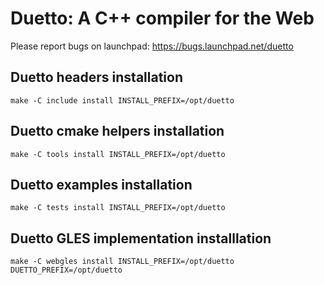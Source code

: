 Duetto: A C++ compiler for the Web
==================================

Please report bugs on launchpad:
https://bugs.launchpad.net/duetto

Duetto headers installation
--------------------------

```
make -C include install INSTALL_PREFIX=/opt/duetto
```

Duetto cmake helpers installation
---------------------------------

```
make -C tools install INSTALL_PREFIX=/opt/duetto
```

Duetto examples installation
----------------------------

```
make -C tests install INSTALL_PREFIX=/opt/duetto
```

Duetto GLES implementation installlation
----------------------------------------

```
make -C webgles install INSTALL_PREFIX=/opt/duetto DUETTO_PREFIX=/opt/duetto
```
